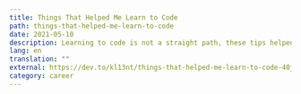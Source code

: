 ```yaml
---
title: Things That Helped Me Learn to Code
path: things-that-helped-me-learn-to-code
date: 2021-05-10
description: Learning to code is not a straight path, these tips helped me get better at it.
lang: en
translation: ""
external: https://dev.to/kl13nt/things-that-helped-me-learn-to-code-40je
category: career
---
```

